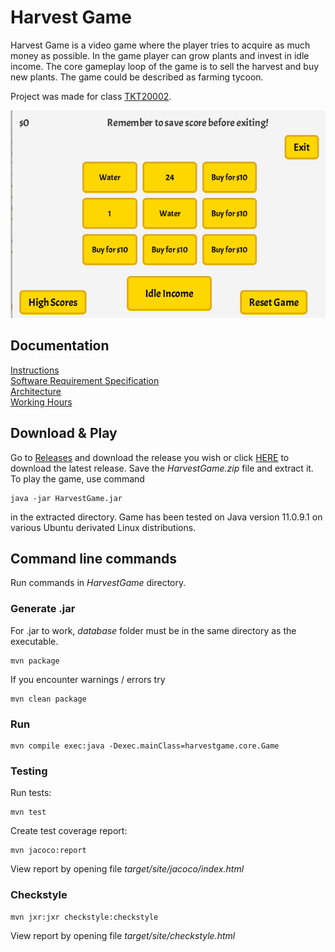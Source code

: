 # Harvest Game
Harvest Game is a video game where the player tries to acquire as much money as possible. In the game player can grow plants and invest in idle income. The core gameplay loop of the game is to sell the harvest and buy new plants. The game could be described as farming tycoon.

Project was made for class [TKT20002](https://studies.helsinki.fi/opintotarjonta/cur/hy-opt-cur-2021-31e1be8a-da83-4a6b-b59d-1920ad62f5f6).

![screenshot](documentation/images/promo_screenshot.png)

## Documentation
[Instructions](https://github.com/jpasikainen/ot-harjoitustyo/blob/master/documentation/instructions.md)\
[Software Requirement Specification](https://github.com/jpasikainen/ot-harjoitustyo/blob/master/documentation/srs.md)\
[Architecture](https://github.com/jpasikainen/ot-harjoitustyo/blob/master/documentation/architecture.md)\
[Working Hours](https://github.com/jpasikainen/ot-harjoitustyo/blob/master/documentation/workinghours.md)

## Download & Play
Go to [Releases](https://github.com/jpasikainen/ot-harjoitustyo/releases) and download the release you wish or click [HERE](https://github.com/jpasikainen/ot-harjoitustyo/releases/download/viikko5/HarvestGame.zip) to download the latest release. Save the *HarvestGame.zip* file and extract it. To play the game, use command
```
java -jar HarvestGame.jar
```
in the extracted directory. Game has been tested on Java version 11.0.9.1 on various Ubuntu derivated Linux distributions.

## Command line commands
Run commands in *HarvestGame* directory.

### Generate .jar
For .jar to work, *database* folder must be in the same directory as the executable.
```
mvn package
```
If you encounter warnings / errors try
```
mvn clean package
```

### Run
```
mvn compile exec:java -Dexec.mainClass=harvestgame.core.Game
```
### Testing
Run tests:
```
mvn test
```
Create test coverage report:
```
mvn jacoco:report
```
View report by opening file *target/site/jacoco/index.html*

### Checkstyle
```
mvn jxr:jxr checkstyle:checkstyle
```
View report by opening file *target/site/checkstyle.html*
